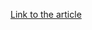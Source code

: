 [Link to the article](https://emersonexchange365.com/products/control-safety-systems/f/plc-pac-systems-industrial-computing-forum/8383/increase-security-with-tpm-secure-boot-and-trusted-boot)
